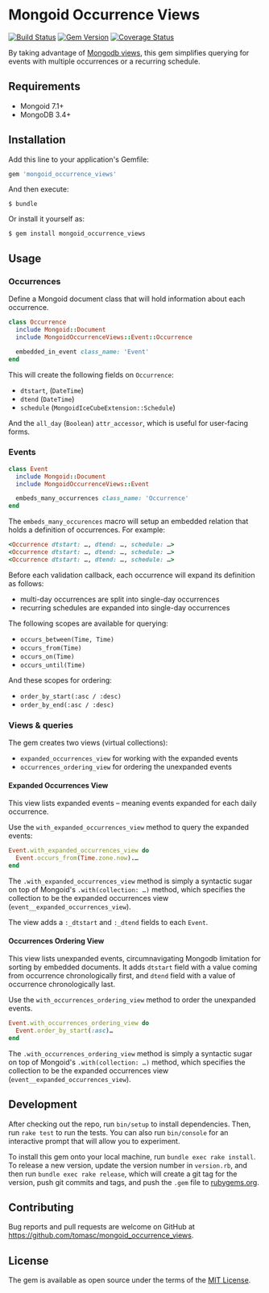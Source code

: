 # Mongoid Occurrence Views

[![Build Status](https://travis-ci.org/tomasc/mongoid_occurrence_views.svg)](https://travis-ci.org/tomasc/mongoid_occurrence_views) [![Gem Version](https://badge.fury.io/rb/mongoid_occurrence_views.svg)](http://badge.fury.io/rb/mongoid_occurrence_views) [![Coverage Status](https://img.shields.io/coveralls/tomasc/mongoid_occurrence_views.svg)](https://coveralls.io/r/tomasc/mongoid_occurrence_views)

By taking advantage of [Mongodb views](https://docs.mongodb.com/manual/core/views), this gem simplifies querying for events with multiple occurrences or a recurring schedule.

## Requirements

* Mongoid 7.1+
* MongoDB 3.4+

## Installation

Add this line to your application's Gemfile:

```ruby
gem 'mongoid_occurrence_views'
```

And then execute:

    $ bundle

Or install it yourself as:

    $ gem install mongoid_occurrence_views

## Usage

### Occurrences

Define a Mongoid document class that will hold information about each occurrence.

```ruby
class Occurrence
  include Mongoid::Document
  include MongoidOccurrenceViews::Event::Occurrence

  embedded_in_event class_name: 'Event'
end
```

This will create the following fields on `Occurrence`:

* `dtstart`, (`DateTime`)
* `dtend` (`DateTime`)
* `schedule` (`MongoidIceCubeExtension::Schedule`)

And the `all_day` (`Boolean`) `attr_accessor`, which is useful for user-facing forms.

### Events

```ruby
class Event
  include Mongoid::Document
  include MongoidOccurrenceViews::Event

  embeds_many_occurrences class_name: 'Occurrence'
end
```

The `embeds_many_occurences` macro will setup an embedded relation that holds a definition of occurrences. For example:

```ruby
<Occurrence dtstart: …, dtend: …, schedule: …>
<Occurrence dtstart: …, dtend: …, schedule: …>
<Occurrence dtstart: …, dtend: …, schedule: …>
```

Before each validation callback, each occurrence will expand its definition as follows:

* multi-day occurrences are split into single-day occurrences
* recurring schedules are expanded into single-day occurrences

The following scopes are available for querying:

* `occurs_between(Time, Time)`
* `occurs_from(Time)`
* `occurs_on(Time)`
* `occurs_until(Time)`

And these scopes for ordering:

* `order_by_start(:asc / :desc)`
* `order_by_end(:asc / :desc)`

### Views & queries

The gem creates two views (virtual collections):

* `expanded_occurrences_view` for working with the expanded events
* `occurrences_ordering_view` for ordering the unexpanded events

#### Expanded Occurrences View

This view lists expanded events – meaning events expanded for each daily occurrence.

Use the `with_expanded_occurrences_view` method to query the expanded events:

```ruby
Event.with_expanded_occurrences_view do
  Event.occurs_from(Time.zone.now).…
end
```

The `.with_expanded_occurrences_view` method is simply a syntactic sugar on top of Mongoid's `.with(collection: …)` method, which specifies the collection to be the expanded occurrences view (`event__expanded_occurrences_view`).

The view adds a `:_dtstart` and `:_dtend` fields to each `Event`.

#### Occurrences Ordering View

This view lists unexpanded events, circumnavigating Mongodb limitation for sorting by embedded documents. It adds `dtstart` field with a value coming from occurrence chronologically first, and `dtend` field with a value of occurrence chronologically last.

Use the `with_occurrences_ordering_view` method to order the unexpanded events.

```ruby
Event.with_occurrences_ordering_view do
  Event.order_by_start(:asc)…
end
```

The `.with_occurrences_ordering_view` method is simply a syntactic sugar on top of Mongoid's `.with(collection: …)` method, which specifies the collection to be the expanded occurrences view (`event__expanded_occurrences_view`).

## Development

After checking out the repo, run `bin/setup` to install dependencies. Then, run `rake test` to run the tests. You can also run `bin/console` for an interactive prompt that will allow you to experiment.

To install this gem onto your local machine, run `bundle exec rake install`. To release a new version, update the version number in `version.rb`, and then run `bundle exec rake release`, which will create a git tag for the version, push git commits and tags, and push the `.gem` file to [rubygems.org](https://rubygems.org).

## Contributing

Bug reports and pull requests are welcome on GitHub at https://github.com/tomasc/mongoid_occurrence_views.

## License

The gem is available as open source under the terms of the [MIT License](https://opensource.org/licenses/MIT).
